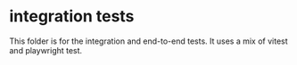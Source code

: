 # integration tests

This folder is for the integration and end-to-end tests. It uses a mix of vitest and playwright test.
